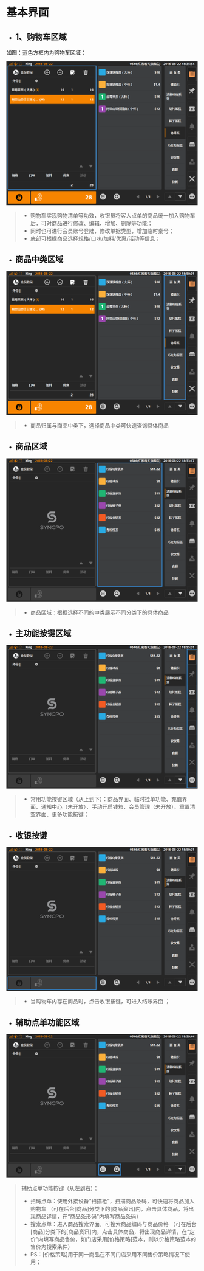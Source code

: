 # 基本界面

* ## 1、购物车区域  
如图：蓝色方框内为购物车区域；  

![](2.1购物车-1.png)
> * 购物车实现购物清单等功效，收银员将客人点单的商品统一加入购物车后，可对商品进行修改、编辑、增加、删除等功能；  
> * 同时也可进行会员账号登陆，修改单据类型，增加临时桌号；  
> * 底部可根据商品选择规格/口味/加料/优惠/活动等信息；  

* ## 商品中类区域  
![](商品中类.png)  
> * 商品归属与商品中类下，选择商品中类可快速查询具体商品  

* ## 商品区域  
![](具体商品.png)  
> * 商品区域：根据选择不同的中类展示不同分类下的具体商品  

* ## 主功能按键区域  
![](主功能区域.png)  
> * 常用功能按键区域（从上到下）：商品界面、临时挂单功能、充值界面、通知中心（未开放）、手动开启钱箱、会员管理（未开放）、重置清空界面、更多功能按键；  

* ## 收银按键
![](收银按键.png)  
> * 当购物车内存在商品时，点击收银按键，可进入结账界面 ； 

* ## 辅助点单功能区域  
![](辅助点单按键.png)  
>  辅助点单功能按键（从左到右）；  
>  * 扫码点单：使用外接设备“扫描枪”，扫描商品条码，可快速将商品加入购物车 （可在后台[商品]分类下的[商品资讯]内，点击具体商品，将出现商品详情，在“商品条形码”内填写商品条码） 
>  * 搜索点单：进入商品搜索界面，可搜索商品编码与商品价格  （可在后台[商品]分类下的[商品资讯]内，点击具体商品，将出现商品详情，在“定价”内填写商品售价，如门店采用[价格策略]范本，则以价格策略范本的售价为搜索条件）
>  * PS：[价格策略]用于同一商品在不同门店采用不同售价策略情况下使用；
>
